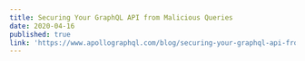 ```yaml
---
title: Securing Your GraphQL API from Malicious Queries
date: 2020-04-16
published: true
link: 'https://www.apollographql.com/blog/securing-your-graphql-api-from-malicious-queries-16130a324a6b'
---
```

